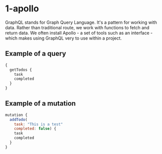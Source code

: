 # 1-apollo

GraphQL stands for Graph Query Language. It's a pattern for working with data. Rather than traditional route, we work with functions to fetch and return data. We often install Apollo - a set of tools such as an interface - which makes using GraphQL very to use within a project.

## Example of a query

```js
{
  getTodos {
    task
    completed
  }
}
```

## Example of a mutation

```js
mutation {
  addTodo(
    task: "This is a test"
    completed: false) {
    task
    completed
  }
}
```
